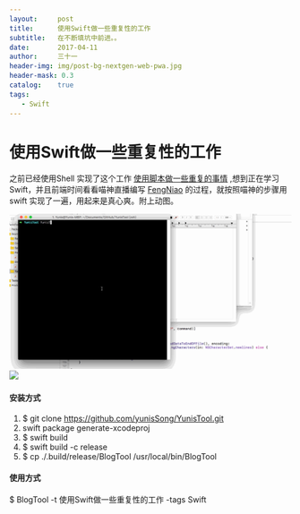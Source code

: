 ```yaml
---
layout:     post
title:      使用Swift做一些重复性的工作
subtitle:   在不断填坑中前进。。
date:       2017-04-11
author:     三十一
header-img: img/post-bg-nextgen-web-pwa.jpg
header-mask: 0.3
catalog:    true
tags:
   - Swift
---
```


# 使用Swift做一些重复性的工作

之前已经使用Shell 实现了这个工作 [使用脚本做一些重复的事情](https://yunissong.github.io/2017/04/10/%E8%84%9A%E6%9C%AC/) ,想到正在学习Swift，并且前端时间看看喵神直播编写 [FengNiao](https://github.com/onevcat/FengNiao) 的过程，就按照喵神的步骤用swift 实现了一遍，用起来是真心爽。附上动图。


![测试github](https://raw.githubusercontent.com/yunisSong/yunisSong.github.io/master/_posts/media/SwiftShell.gif)
![](http://on9bzb5yp.bkt.clouddn.com/SwiftShell.gif)



#### 安装方式
1. $ git clone https://github.com/yunisSong/YunisTool.git
2. swift package generate-xcodeproj
2. $  swift build
3. $ swift build -c release
4. $ cp ./.build/release/BlogTool /usr/local/bin/BlogTool


#### 使用方式
$ BlogTool -t 使用Swift做一些重复性的工作 -tags Swift

